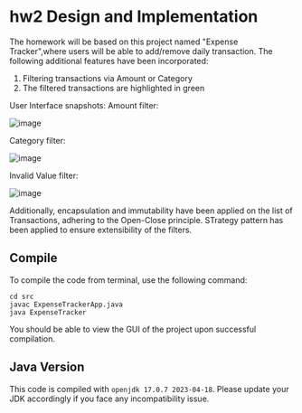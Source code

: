 # hw2 Design and Implementation

The homework will be based on this project named "Expense Tracker",where users will be able to add/remove daily transaction. 
The following additional features have been incorporated:
1. Filtering transactions via Amount or Category
2. The filtered transactions are highlighted in green

User Interface snapshots:
Amount filter:

![image](https://github.com/Tejaswini-Amaresh/hw2/assets/49989159/9b616bf0-69d1-414f-b455-3fea63ab7cdf)

Category filter:

![image](https://github.com/Tejaswini-Amaresh/hw2/assets/49989159/1af79d10-3b30-424f-aa52-f880bfc101f9)

Invalid Value filter:

![image](https://github.com/Tejaswini-Amaresh/hw2/assets/49989159/f5af8119-c516-4d0c-bef2-807b56d23629)



Additionally, encapsulation and immutability have been applied on the list of Transactions, adhering to the Open-Close principle.
STrategy pattern has been applied to ensure extensibility of the filters.
## Compile

To compile the code from terminal, use the following command:
```
cd src
javac ExpenseTrackerApp.java
java ExpenseTracker
```

You should be able to view the GUI of the project upon successful compilation. 

## Java Version
This code is compiled with ```openjdk 17.0.7 2023-04-18```. Please update your JDK accordingly if you face any incompatibility issue.
